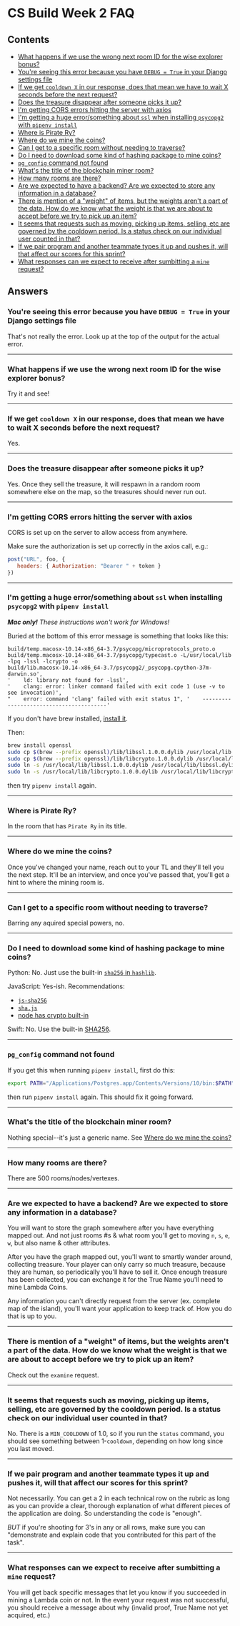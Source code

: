 # CS Build Week 2 FAQ

## Contents

* [What happens if we use the wrong next room ID for the wise explorer bonus?](#q200)
* [You're seeing this error because you have `DEBUG = True` in your Django settings file](#q100)
* [If we get `cooldown X` in our response, does that mean we have to wait X seconds before the next request?](#q300)
* [Does the treasure disappear after someone picks it up?](#q400)
* [I'm getting CORS errors hitting the server with axios](#q500)
* [I'm getting a huge error/something about `ssl` when installing `psycopg2` with `pipenv install`](#q600)
* [Where is Pirate Ry?](#q700)
* [Where do we mine the coins?](#q800)
* [Can I get to a specific room without needing to traverse?](#q900)
* [Do I need to download some kind of hashing package to mine coins?](#q1000)
* [`pg_config` command not found](#q1100)
* [What's the title of the blockchain miner room?](#q1200)
* [How many rooms are there?](#q1300)
* [Are we expected to have a backend? Are we expected to store any information in a database?](#q1400)
* [There is mention of a "weight" of items, but the weights aren't a part of the data. How do we know what the weight is that we are about to accept before we try to pick up an item?](#q1500)
* [It seems that requests such as moving, picking up items, selling, etc are governed by the cooldown period. Is a status check on our individual user counted in that?](#q1600)
* [If we pair program and another teammate types it up and pushes it, will that affect our scores for this sprint?](#q1700)
* [What responses can we expect to receive after sumbitting a `mine` request?](#q1800)


<!--

-->

## Answers

<a name="q100"></a>
### You're seeing this error because you have `DEBUG = True` in your Django settings file

That's not really the error. Look up at the top of the output for the actual error.

---------------------------------------------------------------------------------------

<a name="q200"></a>
### What happens if we use the wrong next room ID for the wise explorer bonus?

Try it and see!

---------------------------------------------------------------------------------------

<a name="q300"></a>
### If we get `cooldown X` in our response, does that mean we have to wait X seconds before the next request?

Yes.

---------------------------------------------------------------------------------------

<a name="q400"></a>
### Does the treasure disappear after someone picks it up?

Yes. Once they sell the treasure, it will respawn in a random room somewhere
else on the map, so the treasures should never run out.

---------------------------------------------------------------------------------------

<a name="q500"></a>
### I'm getting CORS errors hitting the server with axios

CORS is set up on the server to allow access from anywhere.

Make sure the authorization is set up correctly in the axios call, e.g.:

```js
post("URL", foo, {
   headers: { Authorization: "Bearer " + token }
})
```

---------------------------------------------------------------------------------------

<a name="q600"></a>
### I'm getting a huge error/something about `ssl` when installing `psycopg2` with `pipenv install`

_**Mac only!** These instructions won't work for Windows!_

Buried at the bottom of this error message is something that looks like this:

```
build/temp.macosx-10.14-x86_64-3.7/psycopg/microprotocols_proto.o
build/temp.macosx-10.14-x86_64-3.7/psycopg/typecast.o -L/usr/local/lib -lpq -lssl -lcrypto -o
build/lib.macosx-10.14-x86_64-3.7/psycopg2/_psycopg.cpython-37m-darwin.so',
'    ld: library not found for -lssl',
'    clang: error: linker command failed with exit code 1 (use -v to see invocation)',
"    error: command 'clang' failed with exit status 1", '    ----------------------------------------'
```

If you don't have brew installed, [install it](https://brew.sh/).

Then:

```sh
brew install openssl
sudo cp $(brew --prefix openssl)/lib/libssl.1.0.0.dylib /usr/local/lib
sudo cp $(brew --prefix openssl)/lib/libcrypto.1.0.0.dylib /usr/local/lib
sudo ln -s /usr/local/lib/libssl.1.0.0.dylib /usr/local/lib/libssl.dylib
sudo ln -s /usr/local/lib/libcrypto.1.0.0.dylib /usr/local/lib/libcrypto.dylib
```

then try `pipenv install` again.

---------------------------------------------------------------------------------------

<a name="q700"></a>
### Where is Pirate Ry?

In the room that has `Pirate Ry` in its title.

---------------------------------------------------------------------------------------

<a name="q800"></a>
### Where do we mine the coins?

Once you've changed your name, reach out to your TL and they'll tell you the
next step. It'll be an interview, and once you've passed that, you'll get a hint
to where the mining room is.

---------------------------------------------------------------------------------------

<a name="q900"></a>
### Can I get to a specific room without needing to traverse?

Barring any aquired special powers, no.

---------------------------------------------------------------------------------------

<a name="q1000"></a>
### Do I need to download some kind of hashing package to mine coins?

Python: No. Just use the built-in [`sha256` in
`hashlib`](https://docs.python.org/3/library/hashlib.html).

JavaScript: Yes-ish. Recommendations:
* [`js-sha256`](https://www.npmjs.com/package/js-sha256)
* [`sha.js`](https://github.com/crypto-browserify/sha.js/)
* [node has crypto built-in](https://nodejs.org/api/crypto.html#crypto_crypto)

Swift: No. Use the built-in [SHA256](https://developer.apple.com/documentation/cryptokit/sha256).

---------------------------------------------------------------------------------------

<a name="q1100"></a>
### `pg_config` command not found

If you get this when running `pipenv install`, first do this:

```sh
export PATH="/Applications/Postgres.app/Contents/Versions/10/bin:$PATH"
```

then run `pipenv install` again. This should fix it going forward.

---------------------------------------------------------------------------------------

<a name="q1200"></a>
### What's the title of the blockchain miner room?

Nothing special--it's just a generic name. See [Where do we mine the
coins?](#q800)

---------------------------------------------------------------------------------------

<a name="q1300"></a>
### How many rooms are there?

There are 500 rooms/nodes/vertexes.

---------------------------------------------------------------------------------------

<a name="q1400"></a>
### Are we expected to have a backend? Are we expected to store any information in a database?

You will want to store the graph somewhere after you have everything mapped out. And not just rooms #s & what room you'll get to moving `n`, `s`, `e`, `w`, but also name & other attributes.

After you have the graph mapped out, you'll want to smartly wander around, collecting treasure. Your player can only carry so much treasure, because they are human, so periodically  you'll have to sell it. Once enough treasure has been collected, you can exchange it for the True Name you'll need to mine Lambda Coins.

Any information you can't directly request from the server (ex. complete map of the island), you'll want your application to keep track of. How you do that is up to you.

---------------------------------------------------------------------------------------

<a name="q1500"></a>
### There is mention of a "weight" of items, but the weights aren't a part of the data. How do we know what the weight is that we are about to accept before we try to pick up an item?

Check out the `examine` request.

---------------------------------------------------------------------------------------

<a name="q1600"></a>
### It seems that requests such as moving, picking up items, selling, etc are governed by the cooldown period. Is a status check on our individual user counted in that?

No. There is a `MIN_COOLDOWN` of 1.0, so if you run the `status` command, you should see something between 1-`cooldown`, depending on how long since you last moved.

---------------------------------------------------------------------------------------

<a name="q1700"></a>
### If we pair program and another teammate types it up and pushes it, will that affect our scores for this sprint?

Not necessarily. You can get a 2 in each technical row on the rubric as long as you can provide a clear, thorough explanation of what different pieces of the application are doing. So understanding the code is "enough".

_BUT_ if you're shooting for 3's in any or all rows, make sure you can "demonstrate and explain code that you contributed for this part of the task".

---------------------------------------------------------------------------------------

<a name="q1800"></a>
### What responses can we expect to receive after sumbitting a `mine` request?

You will get back specific messages that let you know if you succeeded in mining a Lambda coin or not. In the event your request was not successful, you should receive a message about why (invalid proof, True Name not yet acquired, etc.)